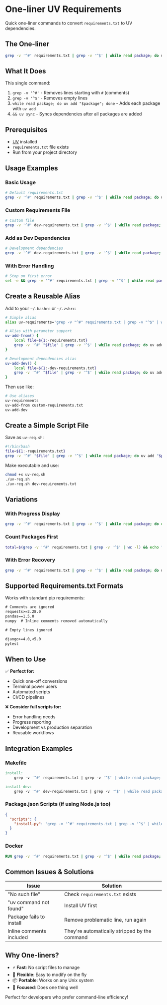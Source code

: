 # One-liner UV Requirements

Quick one-liner commands to convert `requirements.txt` to UV dependencies.

## The One-liner

```bash
grep -v '^#' requirements.txt | grep -v '^$' | while read package; do uv add "$package"; done && uv sync
```

## What It Does

This single command:
1. `grep -v '^#'` - Removes lines starting with `#` (comments)
2. `grep -v '^$'` - Removes empty lines  
3. `while read package; do uv add "$package"; done` - Adds each package with `uv add`
4. `&& uv sync` - Syncs dependencies after all packages are added

## Prerequisites

- [UV](https://github.com/astral-sh/uv) installed
- `requirements.txt` file exists
- Run from your project directory

## Usage Examples

### Basic Usage
```bash
# Default requirements.txt
grep -v '^#' requirements.txt | grep -v '^$' | while read package; do uv add "$package"; done && uv sync
```

### Custom Requirements File
```bash
# Custom file
grep -v '^#' dev-requirements.txt | grep -v '^$' | while read package; do uv add "$package"; done && uv sync
```

### Add as Dev Dependencies
```bash
# Development dependencies
grep -v '^#' dev-requirements.txt | grep -v '^$' | while read package; do uv add --dev "$package"; done && uv sync
```

### With Error Handling
```bash
# Stop on first error
set -e && grep -v '^#' requirements.txt | grep -v '^$' | while read package; do uv add "$package"; done && uv sync
```

## Create a Reusable Alias

Add to your `~/.bashrc` or `~/.zshrc`:

```bash
# Simple alias
alias uv-requirements='grep -v "^#" requirements.txt | grep -v "^$" | while read package; do uv add "$package"; done && uv sync'

# Alias with parameter support
uv-add-from() {
    local file=${1:-requirements.txt}
    grep -v '^#' "$file" | grep -v '^$' | while read package; do uv add "$package"; done && uv sync
}

# Development dependencies alias
uv-add-dev() {
    local file=${1:-dev-requirements.txt}
    grep -v '^#' "$file" | grep -v '^$' | while read package; do uv add --dev "$package"; done && uv sync
}
```

Then use like:
```bash
# Use aliases
uv-requirements
uv-add-from custom-requirements.txt
uv-add-dev
```

## Create a Simple Script File

Save as `uv-req.sh`:
```bash
#!/bin/bash
file=${1:-requirements.txt}
grep -v '^#' "$file" | grep -v '^$' | while read package; do uv add "$package"; done && uv sync
```

Make executable and use:
```bash
chmod +x uv-req.sh
./uv-req.sh
./uv-req.sh dev-requirements.txt
```

## Variations

### With Progress Display
```bash
grep -v '^#' requirements.txt | grep -v '^$' | while read package; do echo "Adding: $package" && uv add "$package"; done && uv sync
```

### Count Packages First
```bash
total=$(grep -v '^#' requirements.txt | grep -v '^$' | wc -l) && echo "Adding $total packages..." && grep -v '^#' requirements.txt | grep -v '^$' | while read package; do uv add "$package"; done && uv sync
```

### With Error Recovery
```bash
grep -v '^#' requirements.txt | grep -v '^$' | while read package; do uv add "$package" || echo "Failed: $package"; done && uv sync
```

## Supported Requirements.txt Formats

Works with standard pip requirements:
```txt
# Comments are ignored
requests>=2.28.0
pandas==1.5.0
numpy  # Inline comments removed automatically

# Empty lines ignored

django>=4.0,<5.0
pytest
```

## When to Use

✅ **Perfect for:**
- Quick one-off conversions
- Terminal power users
- Automated scripts
- CI/CD pipelines

❌ **Consider full scripts for:**
- Error handling needs
- Progress reporting
- Development vs production separation
- Reusable workflows

## Integration Examples

### Makefile
```makefile
install:
	grep -v '^#' requirements.txt | grep -v '^$' | while read package; do uv add "$$package"; done && uv sync

install-dev:
	grep -v '^#' dev-requirements.txt | grep -v '^$' | while read package; do uv add --dev "$$package"; done && uv sync
```

### Package.json Scripts (if using Node.js too)
```json
{
  "scripts": {
    "install-py": "grep -v '^#' requirements.txt | grep -v '^$' | while read package; do uv add \"$package\"; done && uv sync"
  }
}
```

### Docker
```dockerfile
RUN grep -v '^#' requirements.txt | grep -v '^$' | while read package; do uv add "$package"; done && uv sync
```

## Common Issues & Solutions

| Issue | Solution |
|-------|----------|
| "No such file" | Check `requirements.txt` exists |
| "uv command not found" | Install UV first |
| Package fails to install | Remove problematic line, run again |
| Inline comments included | They're automatically stripped by the command |

## Why One-liners?

- ⚡ **Fast**: No script files to manage
- 🔧 **Flexible**: Easy to modify on the fly
- 📦 **Portable**: Works on any Unix system
- 🎯 **Focused**: Does one thing well

Perfect for developers who prefer command-line efficiency!